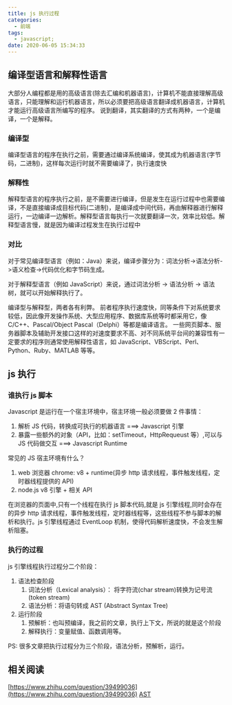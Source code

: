 ```yaml
---
title: js 执行过程
categories:
  - 前端
tags:
  - javascript;
date: 2020-06-05 15:34:33
---
```


## 编译型语言和解释性语言

大部分人编程都是用的高级语言(除去汇编和机器语言)，计算机不能直接理解高级语言，只能理解和运行机器语言，所以必须要把高级语言翻译成机器语言，计算机才能运行高级语言所编写的程序。
说到翻译，其实翻译的方式有两种，一个是编译，一个是解释。

### 编译型

编译型语言的程序在执行之前，需要通过编译系统编译，使其成为机器语言(字节码，二进制)，这样每次运行时就不需要编译了，执行速度快

### 解释性

解释型语言的程序执行之前，是不需要进行编译，但是发生在运行过程中也需要编译，不是直接编译成目标代码(二进制)，是编译成中间代码，再由解释器进行解释运行，一边编译一边解析。解释型语言每执行一次就要翻译一次，效率比较低。解释型语言慢，就是因为编译过程发生在执行过程中

### 对比

对于常见编译型语言（例如：Java）来说，编译步骤分为：词法分析->语法分析->语义检查->代码优化和字节码生成。

对于解释型语言（例如 JavaScript）来说，通过词法分析 -> 语法分析 -> 语法树，就可以开始解释执行了。

编译型与解释型，两者各有利弊。
前者程序执行速度快，同等条件下对系统要求较低，因此像开发操作系统、大型应用程序、数据库系统等时都采用它，像 C/C++、Pascal/Object Pascal（Delphi）等都是编译语言。
一些网页脚本、服务器脚本及辅助开发接口这样的对速度要求不高、对不同系统平台间的兼容性有一定要求的程序则通常使用解释性语言，如 JavaScript、VBScript、Perl、Python、Ruby、MATLAB 等等。

## js 执行

### 谁执行 js 脚本

Javascript 是运行在一个宿主环境中，宿主环境一般必须要做 2 件事情：

1. 解析 JS 代码，转换成可执行的机器语言 ===> Javascript 引擎
2. 暴露一些额外的对象（API，比如：setTimeout，HttpRequeust 等）,可以与 JS 代码做交互 ===> Javascript Runtime

常见的 JS 宿主环境有什么？

1. web 浏览器 chrome: v8 + runtime(异步 http 请求线程，事件触发线程，定时器线程提供的 API)
2. node.js v8 引擎 + 相关 API

在浏览器的页面中,只有一个线程在执行 js 脚本代码,就是 js 引擎线程,同时会存在的异步 http 请求线程，事件触发线程，定时器线程等，这些线程不参与脚本的解析和执行。js 引擎线程通过 EventLoop 机制，使得代码解析速度快，不会发生解析阻塞。

### 执行的过程

js 引擎线程执行过程分二个阶段：

1. 语法检查阶段
   1. 词法分析（Lexical analysis）： 将字符流(char stream)转换为记号流(token stream)
   2. 语法分析：将语句转成 AST (Abstract Syntax Tree)
2. 运行阶段
   1. 预解析：也叫预编译，我之前的文章，执行上下文，所说的就是这个阶段
   2. 解释执行：变量赋值、函数调用等。

PS: 很多文章把执行过程分为三个阶段，语法分析，预解析，运行。

## 相关阅读

[https://www.zhihu.com/question/39499036](https://www.zhihu.com/question/39499036)
[AST](https://esprima.org/demo/parse.html#)
